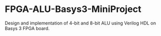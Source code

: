 # FPGA-ALU-Basys3-MiniProject
Design and implementation of 4-bit and 8-bit ALU using Verilog HDL on Basys 3 FPGA board.
